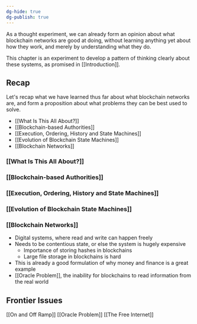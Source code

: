 ```yaml
---
dg-hide: true
dg-publish: true
---
```

As a thought experiment, we can already form an opinion about what blockchain networks are good at doing, without learning anything yet about how they work, and merely by understanding what they do. 

This chapter is an experiment to develop a pattern of thinking clearly about these systems, as promised in [[Introduction]]. 

## Recap
Let's recap what we have learned thus far about what blockchain networks are, and form a proposition about what problems they can be best used to solve. 
- [[What Is This All About?]]
- [[Blockchain-based Authorities]]
- [[Execution, Ordering, History and State Machines]]
- [[Evolution of Blockchain State Machines]]
- [[Blockchain Networks]]


### [[What Is This All About?]]

### [[Blockchain-based Authorities]]

### [[Execution, Ordering, History and State Machines]]

### [[Evolution of Blockchain State Machines]]

### [[Blockchain Networks]]

- Digital systems, where read and write can happen freely
- Needs to be contentious state, or else the system is hugely expensive
	- Importance of storing hashes in blockchains
	- Large file storage in blockchains is hard
- This is already a good formulation of why money and finance is a great example
- [[Oracle Problem]], the inability for blockchains to read information from the real world

## Frontier Issues
[[On and Off Ramp]]
[[Oracle Problem]]
[[The Free Internet]]
